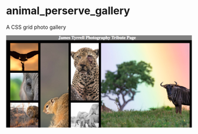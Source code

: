 # animal_perserve_gallery
A CSS grid photo gallery


![alt text](https://raw.githubusercontent.com/AlfonsoArriola/read_me_images/master/animal_gallery.jpg )
